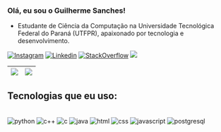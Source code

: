 
### Olá, eu sou o Guilherme Sanches!
- Estudante de Ciência da Computação na Universidade Tecnológica Federal do Paraná (UTFPR), apaixonado por tecnologia e desenvolvimento.


[![Instagram](https://img.shields.io/badge/Instagram-E4405F?style=for-the-badge&logo=instagram&logoColor=white)](https://www.instagram.com/gui_sanches__/)
[![Linkedin](https://img.shields.io/badge/LinkedIn-0077B5?style=for-the-badge&logo=linkedin&logoColor=white)](https://www.linkedin.com/in/guilherme-teixeira-domingues-sanches-b929b51ba/)
[![StackOverflow](https://img.shields.io/badge/Stack_Overflow-FE7A16?style=for-the-badge&logo=stack-overflow&logoColor=white)](https://stackoverflow.com/users/20209225/guitds)
<a href = "mailto:guitdsanches@gmail.com"><img src="https://img.shields.io/badge/-Gmail-%23333?style=for-the-badge&logo=gmail&logoColor=white" target="_blank"></a>

| <a href="#"><img src="https://github-readme-stats.vercel.app/api?username=GuiTDS&show_icons=true&theme=tokyonight"></a> | <a href="#"> <img src="https://github-readme-stats.vercel.app/api/top-langs/?username=GuiTDS&layout=compact&theme=tokyonight&count-private=true"></a> |
| ------------- | ------------- |

## Tecnologias que eu uso:

<div style="display:inline_block"><br/>
    <img align="center" alt="python" src="https://img.shields.io/badge/Python-3776AB?style=for-the-badge&logo=python&logoColor=white"/>
    <img align="center" alt="c++" src="https://img.shields.io/badge/C%2B%2B-00599C?style=for-the-badge&logo=c%2B%2B&logoColor=white"/>
    <img align="center" alt="c" src="https://img.shields.io/badge/C-00599C?style=for-the-badge&logo=c&logoColor=white"/>
    <img align="center" alt="java" src="https://img.shields.io/badge/Java-ED8B00?style=for-the-badge&logo=java&logoColor=white"/>
    <img align="center" alt="html" src="https://img.shields.io/badge/HTML-239120?style=for-the-badge&logo=html5&logoColor=white"/>
    <img align="center" alt="css" src="https://img.shields.io/badge/CSS-239120?&style=for-the-badge&logo=css3&logoColor=white"/>
    <img align="center" alt="javascript" src="https://img.shields.io/badge/JavaScript-F7DF1E?style=for-the-badge&logo=javascript&logoColor=black"/>
    <img align="center" alt="postgresql" src="https://img.shields.io/badge/PostgreSQL-316192?style=for-the-badge&logo=postgresql&logoColor=white"/>
</div><br>
